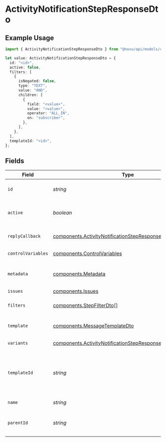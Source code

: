 # ActivityNotificationStepResponseDto

## Example Usage

```typescript
import { ActivityNotificationStepResponseDto } from "@novu/api/models/components";

let value: ActivityNotificationStepResponseDto = {
  id: "<id>",
  active: false,
  filters: [
    {
      isNegated: false,
      type: "TEXT",
      value: "AND",
      children: [
        {
          field: "<value>",
          value: "<value>",
          operator: "ALL_IN",
          on: "subscriber",
        },
      ],
    },
  ],
  templateId: "<id>",
};
```

## Fields

| Field                                                                                                                                      | Type                                                                                                                                       | Required                                                                                                                                   | Description                                                                                                                                |
| ------------------------------------------------------------------------------------------------------------------------------------------ | ------------------------------------------------------------------------------------------------------------------------------------------ | ------------------------------------------------------------------------------------------------------------------------------------------ | ------------------------------------------------------------------------------------------------------------------------------------------ |
| `id`                                                                                                                                       | *string*                                                                                                                                   | :heavy_check_mark:                                                                                                                         | Unique identifier of the step                                                                                                              |
| `active`                                                                                                                                   | *boolean*                                                                                                                                  | :heavy_check_mark:                                                                                                                         | Whether the step is active or not                                                                                                          |
| `replyCallback`                                                                                                                            | [components.ActivityNotificationStepResponseDtoReplyCallback](../../models/components/activitynotificationstepresponsedtoreplycallback.md) | :heavy_minus_sign:                                                                                                                         | Reply callback settings                                                                                                                    |
| `controlVariables`                                                                                                                         | [components.ControlVariables](../../models/components/controlvariables.md)                                                                 | :heavy_minus_sign:                                                                                                                         | Control variables                                                                                                                          |
| `metadata`                                                                                                                                 | [components.Metadata](../../models/components/metadata.md)                                                                                 | :heavy_minus_sign:                                                                                                                         | Metadata for the workflow step                                                                                                             |
| `issues`                                                                                                                                   | [components.Issues](../../models/components/issues.md)                                                                                     | :heavy_minus_sign:                                                                                                                         | Step issues                                                                                                                                |
| `filters`                                                                                                                                  | [components.StepFilterDto](../../models/components/stepfilterdto.md)[]                                                                     | :heavy_check_mark:                                                                                                                         | Filter criteria for the step                                                                                                               |
| `template`                                                                                                                                 | [components.MessageTemplateDto](../../models/components/messagetemplatedto.md)                                                             | :heavy_minus_sign:                                                                                                                         | Optional template for the step                                                                                                             |
| `variants`                                                                                                                                 | [components.ActivityNotificationStepResponseDto](../../models/components/activitynotificationstepresponsedto.md)[]                         | :heavy_minus_sign:                                                                                                                         | Variants of the step                                                                                                                       |
| `templateId`                                                                                                                               | *string*                                                                                                                                   | :heavy_check_mark:                                                                                                                         | The identifier for the template associated with this step                                                                                  |
| `name`                                                                                                                                     | *string*                                                                                                                                   | :heavy_minus_sign:                                                                                                                         | The name of the step                                                                                                                       |
| `parentId`                                                                                                                                 | *string*                                                                                                                                   | :heavy_minus_sign:                                                                                                                         | The unique identifier for the parent step                                                                                                  |
